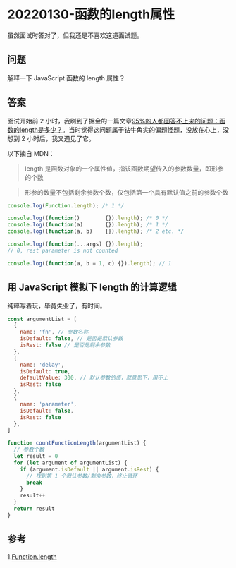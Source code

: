 # 20220130-函数的length属性

虽然面试时答对了，但我还是不喜欢这道面试题。

## 问题

解释一下 JavaScript 函数的 length 属性？


## 答案

面试开始前 2 小时，我刷到了掘金的一篇文章[95%的人都回答不上来的问题：函数的length是多少？](https://juejin.cn/post/7003369591967596552)。当时觉得这问题属于钻牛角尖的偏题怪题，没放在心上，没想到 2 小时后，我又遇见了它。

以下摘自 MDN：

> length 是函数对象的一个属性值，指该函数期望传入的参数数量，即形参的个数

> 形参的数量不包括剩余参数个数，仅包括第一个具有默认值之前的参数个数

```JavaScript
console.log(Function.length); /* 1 */

console.log((function()        {}).length); /* 0 */
console.log((function(a)       {}).length); /* 1 */
console.log((function(a, b)    {}).length); /* 2 etc. */

console.log((function(...args) {}).length);
// 0, rest parameter is not counted

console.log((function(a, b = 1, c) {}).length); // 1
```

## 用 JavaScript 模拟下 length 的计算逻辑

纯粹写着玩，毕竟失业了，有时间。

```JavaScript
const argumentList = [
  {
    name: 'fn', // 参数名称
    isDefault: false, // 是否是默认参数
    isRest: false // 是否是剩余参数
  },
  {
    name: 'delay',
    isDefault: true,
    defaultValue: 300, // 默认参数的值，就意思下，用不上
    isRest: false
  },
  {
    name: 'parameter',
    isDefault: false,
    isRest: false
  },
]

function countFunctionLength(argumentList) {
  // 参数个数
  let result = 0
  for (let argument of argumentList) {
    if (argument.isDefault || argument.isRest) {
      // 找到第 1 个默认参数/剩余参数，终止循环
      break
    }
    result++
  }
  return result
}
```


## 参考

1.[Function.length](https://developer.mozilla.org/zh-CN/docs/Web/JavaScript/Reference/Global_Objects/Function/length)


